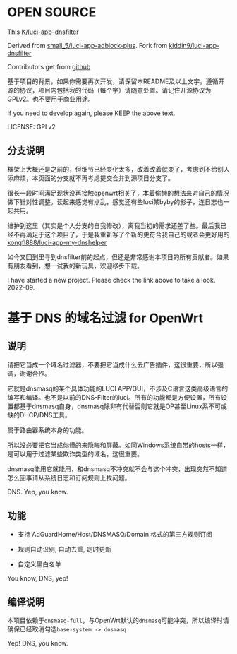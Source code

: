# OPEN SOURCE

This [K/luci-app-dnsfilter](https://github.com/kongfl888/luci-app-dnsfilter)

Derived from [small_5/luci-app-adblock-plus](https://github.com/small-5/luci-app-adblock-plus). Fork from [kiddin9/luci-app-dnsfilter](https://github.com/kiddin9/luci-app-dnsfilter)

Contributors get from [github](https://github.com/kongfl888/luci-app-dnsfilter/graphs/contributors)

基于项目的背景，如果你需要再次开发，请保留本README及以上文字。遵循开源的协议，项目内包括我的代码（每个字）请随意处置。请记住开源协议为GPLv2。也不要用于商业用途。

If you need to develop again, please KEEP the above text.

LICENSE: GPLv2

## 分支说明

框架上大概还是之前的，但细节已经变化太多，改着改着就变了，考虑到不给别人添麻烦，本页面的分支就不再考虑提交合并到源项目分支了。

很长一段时间满足现状没再接触openwrt相关了，本着偷懒的想法来对自己的情况做下针对性调整。读起来感觉有点乱，感觉还有些luci某byby的影子，连日志也一起共用。

维护到这里（其实是个人分支的自我修改），离我当初的需求还差了些。最后我已经不再满足于这个项目了，于是我重新写了个新的更符合我自己的或者会更好用的[kongfl888/luci-app-my-dnshelper](https://github.com/kongfl888/luci-app-my-dnshelper)

如今又回到里寻到dnsfilter前的起点，但还是非常感谢本项目的所有贡献者。如果有朋友看到，想一试我的新玩具，欢迎移步下载。

I have started a new project. Please check the link above to take a look. 2022-09.

# 基于 DNS 的域名过滤 for OpenWrt

## 说明

请把它当成一个域名过滤器，不要把它当成什么去广告插件，这很重要，所以强调，谢谢合作。

它就是dnsmasq的某个具体功能的LUCI APP/GUI，不涉及C语言这类高级语言的编写和编译。也不是以前的DNS-Filter的luci。所有的功能都是方便设置，所有设置都基于dnsmasq自身，dnsmasq除非有代替否则它就是OP甚至Linux系不可或缺的DHCP/DNS工具。

属于路由器系统本身的功能。

所以没必要把它当成你懂的来隐晦和屏蔽。如同Windows系统自带的hosts一样，是可以用于过滤某些欺诈类型的域名，这很重要。

dnsmasq能用它就能用，和dnsmasq不冲突就不会与这个冲突，出现突然不知道怎么回事请从系统日志和订阅规则上找问题。

DNS. Yep, you know.

## 功能

- 支持 AdGuardHome/Host/DNSMASQ/Domain 格式的第三方规则订阅

- 规则自动识别, 自动去重, 定时更新

- 自定义黑白名单

You know, DNS, yep!

## 编译说明

本项目依赖于```dnsmasq-full```，与OpenWrt默认的```dnsmasq```可能冲突，所以编译时请确保已经取消勾选```base-system -> dnsmasq```

Yep! DNS, you know.
